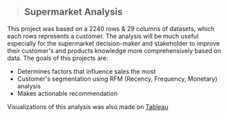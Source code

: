 > ## Supermarket Analysis

This project was based on a 2240 rows & 29 columns of datasets, which each rows represents a customer. The analysis will be much useful
especially for the supermarket decision-maker and stakeholder to improve their customer's and products knowledge more comprehensively based on data.
The goals of this projects are:
- Determines factors that influence sales the most
- Customer's segmentation using RFM (Recency, Frequency, Monetary) analysis
- Makes actionable recommendation

Visualizations of this analysis was also made on [Tableau](https://public.tableau.com/app/profile/azzarya.chrisayudha/viz/SupermarketCustomerDashboard-Azzarya/Overview)
